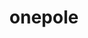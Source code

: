 ---
title: onepole
permalink: /docs/StandardLibrary#onepole
parent: Standard Library
has_children: false
nav_order: {navOrder}
---
